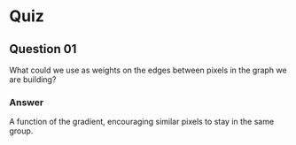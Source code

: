 Quiz
====  

Question 01
-----------  
What could we use as weights on the edges between pixels in the graph we are building?  

### Answer  
A function of the gradient, encouraging similar pixels to stay in the same group.  
